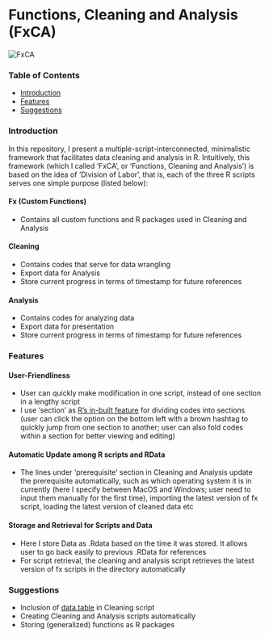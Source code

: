 # Functions, Cleaning and Analysis (FxCA)
![FxCA](https://user-images.githubusercontent.com/37236930/226106633-57a181b3-12c4-4c3a-90c0-78e3632fbde5.png)

### Table of Contents
* [Introduction](https://github.com/fendit/FxCA#introduction)
* [Features](https://github.com/fendit/FxCA#features)
* [Suggestions](https://github.com/fendit/FxCA#suggestions)

### Introduction
In this repository, I present a multiple-script-interconnected, minimalistic framework that facilitates data cleaning and analysis in R. Intuitively, this framework (which I called ‘FxCA’, or ‘Functions, Cleaning and Analysis’) is based on the idea of ‘Division of Labor’, that is, each of the three R scripts serves one simple purpose (listed below): 

#### Fx (Custom Functions)
-	Contains all custom functions and R packages used in Cleaning and Analysis

#### Cleaning
-	Contains codes that serve for data wrangling
-	Export data for Analysis
-	Store current progress in terms of timestamp for future references

#### Analysis 
-	Contains codes for analyzing data
-	Export data for presentation
-	Store current progress in terms of timestamp for future references

### Features
#### User-Friendliness
-	User can quickly make modification in one script, instead of one section in a lengthy script
-	I use ‘section’ as [R’s in-built feature](https://support.posit.co/hc/en-us/articles/200484568-Code-Folding-and-Sections-in-the-RStudio-IDE) for dividing codes into sections (user can click the option on the bottom left with a brown hashtag to quickly jump from one section to another; user can also fold codes within a section for better viewing and editing)

#### Automatic Update among R scripts and RData
-	The lines under ‘prerequisite’ section in Cleaning and Analysis update the prerequisite automatically, such as which operating system it is in currently (here I specify between MacOS and Windows; user need to input them manually for the first time), importing the latest version of fx script, loading the latest version of cleaned data etc

#### Storage and Retrieval for Scripts and Data
-	Here I store Data as .Rdata based on the time it was stored. It allows user to go back easily to previous .RData for references
-	For script retrieval, the cleaning and analysis script retrieves the latest version of fx scripts in the directory automatically

### Suggestions
-	Inclusion of [data.table](https://github.com/Rdatatable/data.table) in Cleaning script
-	Creating Cleaning and Analysis scripts automatically
-	Storing (generalized) functions as R packages
